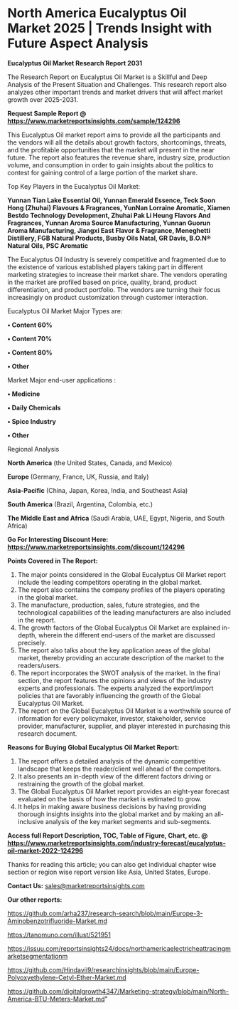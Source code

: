 # North America Eucalyptus Oil Market 2025 | Trends Insight with Future Aspect Analysis

<strong>Eucalyptus Oil Market Research Report 2031</strong>

The Research Report on Eucalyptus Oil Market is a Skillful and Deep Analysis of the Present Situation and Challenges. This research report also analyzes other important trends and market drivers that will affect market growth over 2025-2031.

<strong>Request Sample Report @ <a href=https://www.marketreportsinsights.com/sample/124296>https://www.marketreportsinsights.com/sample/124296</a></strong>

This Eucalyptus Oil market report aims to provide all the participants and the vendors will all the details about growth factors, shortcomings, threats, and the profitable opportunities that the market will present in the near future. The report also features the revenue share, industry size, production volume, and consumption in order to gain insights about the politics to contest for gaining control of a large portion of the market share.

Top Key Players in the Eucalyptus Oil Market:

<strong>Yunnan Tian Lake Essential Oil, Yunnan Emerald Essence, Teck Soon Hong (Zhuhai) Flavours & Fragrances, YunNan Lorraine Aromatic, Xiamen Bestdo Technology Development, Zhuhai Pak Li Heung Flavors And Fragrances, Yunnan Aroma Source Manufacturing, Yunnan Guorun Aroma Manufacturing, Jiangxi East Flavor & Fragrance, Meneghetti Distillery, FGB Natural Products, Busby Oils Natal, GR Davis, B.O.N® Natural Oils, PSC Aromatic</strong>

The Eucalyptus Oil Industry is severely competitive and fragmented due to the existence of various established players taking part in different marketing strategies to increase their market share. The vendors operating in the market are profiled based on price, quality, brand, product differentiation, and product portfolio. The vendors are turning their focus increasingly on product customization through customer interaction.

Eucalyptus Oil Market Major Types are:

<strong>• Content 60% 

• Content 70% 

• Content 80% 

• Other</strong>

Market Major end-user applications :

<strong>• Medicine

• Daily Chemicals

• Spice Industry

• Other</strong>

Regional Analysis

</u><strong><b>North America</b></strong> (the United States, Canada, and Mexico)

<strong><b>Europe </b></strong>(Germany, France, UK, Russia, and Italy)

<strong><b>Asia-Pacific</b></strong> (China, Japan, Korea, India, and Southeast Asia)

<strong><b>South America</b></strong> (Brazil, Argentina, Colombia, etc.)

<strong><b>The Middle East and Africa</b></strong> (Saudi Arabia, UAE, Egypt, Nigeria, and South Africa)

<strong>Go For Interesting Discount Here: <a href=https://www.marketreportsinsights.com/discount/124296>https://www.marketreportsinsights.com/discount/124296</a></strong>

<strong>Points Covered in The Report:</strong>
<ol>
  <li>The major points considered in the Global Eucalyptus Oil Market report include the leading competitors operating in the global market.</li>
  <li>The report also contains the company profiles of the players operating in the global market.</li>
  <li>The manufacture, production, sales, future strategies, and the technological capabilities of the leading manufacturers are also included in the report.</li>
  <li>The growth factors of the Global Eucalyptus Oil Market are explained in-depth, wherein the different end-users of the market are discussed precisely.</li>
  <li>The report also talks about the key application areas of the global market, thereby providing an accurate description of the market to the readers/users.</li>
  <li>The report incorporates the SWOT analysis of the market. In the final section, the report features the opinions and views of the industry experts and professionals. The experts analyzed the export/import policies that are favorably influencing the growth of the Global Eucalyptus Oil Market.</li>
  <li>The report on the Global Eucalyptus Oil Market is a worthwhile source of information for every policymaker, investor, stakeholder, service provider, manufacturer, supplier, and player interested in purchasing this research document.</li>
</ol>
<strong>Reasons for Buying Global Eucalyptus Oil Market Report:</strong>

<ol>
  <li>The report offers a detailed analysis of the dynamic competitive landscape that keeps the reader/client well ahead of the competitors.</li>
  <li>It also presents an in-depth view of the different factors driving or restraining the growth of the global market.</li>
  <li>The Global Eucalyptus Oil Market report provides an eight-year forecast evaluated on the basis of how the market is estimated to grow.</li>
  <li>It helps in making aware business decisions by having providing thorough insights insights into the global market and by making an all-inclusive analysis of the key market segments and sub-segments.</li>
</ol>
<strong>Access full Report Description, TOC, Table of Figure, Chart, etc. @ <a href=https://www.marketreportsinsights.com/industry-forecast/eucalyptus-oil-market-2022-124296>https://www.marketreportsinsights.com/industry-forecast/eucalyptus-oil-market-2022-124296</a></strong>


Thanks for reading this article; you can also get individual chapter wise section or region wise report version like Asia, United States, Europe.

<strong>Contact Us:</strong>
sales@marketreportsinsights.com

<strong>Our other reports:</strong>

<a href=https://github.com/arha237/research-search/blob/main/Europe-3-Aminobenzotrifluoride-Market.md>https://github.com/arha237/research-search/blob/main/Europe-3-Aminobenzotrifluoride-Market.md</a>

<a href=https://tanomuno.com/illust/521951>https://tanomuno.com/illust/521951</a>

<a href=https://issuu.com/reportsinsights24/docs/northamericaelectricheattracingmarketsegmentationm>https://issuu.com/reportsinsights24/docs/northamericaelectricheattracingmarketsegmentationm</a>

<a href=https://github.com/Hindavii9/researchinsights/blob/main/Europe-Polyoxyethylene-Cetyl-Ether-Market.md>https://github.com/Hindavii9/researchinsights/blob/main/Europe-Polyoxyethylene-Cetyl-Ether-Market.md</a>

<a href=https://github.com/digitalgrowth4347/Marketing-strategy/blob/main/North-America-BTU-Meters-Market.md>https://github.com/digitalgrowth4347/Marketing-strategy/blob/main/North-America-BTU-Meters-Market.md</a>"
